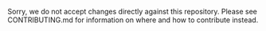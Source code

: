 Sorry, we do not accept changes directly against this repository. Please see 
CONTRIBUTING.md for information on where and how to contribute instead.
